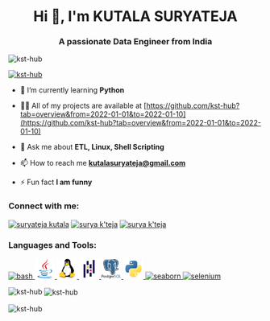 <h1 align="center">Hi 👋, I'm KUTALA SURYATEJA</h1>
<h3 align="center">A passionate Data Engineer from India</h3>

<p align="left"> <img src="https://komarev.com/ghpvc/?username=kst-hub&label=Profile%20views&color=0e75b6&style=flat" alt="kst-hub" /> </p>

<p align="left"> <a href="https://github.com/ryo-ma/github-profile-trophy"><img src="https://github-profile-trophy.vercel.app/?username=kst-hub" alt="kst-hub" /></a> </p>

- 🌱 I’m currently learning **Python**

- 👨‍💻 All of my projects are available at [https://github.com/kst-hub?tab=overview&from=2022-01-01&to=2022-01-10](https://github.com/kst-hub?tab=overview&from=2022-01-01&to=2022-01-10)

- 💬 Ask me about **ETL, Linux, Shell Scripting**

- 📫 How to reach me **kutalasuryateja@gmail.com**

- ⚡ Fun fact **I am funny**

<h3 align="left">Connect with me:</h3>
<p align="left">
<a href="https://www.linkedin.com/in/suryatejak/" target="blank"><img align="center" src="https://raw.githubusercontent.com/rahuldkjain/github-profile-readme-generator/master/src/images/icons/Social/linked-in-alt.svg" alt="suryateja kutala" height="30" width="40" /></a>
<a href="https://www.facebook.com/suryateja.kutala" target="blank"><img align="center" src="https://raw.githubusercontent.com/rahuldkjain/github-profile-readme-generator/master/src/images/icons/Social/facebook.svg" alt="surya k'teja" height="30" width="40" /></a>
<a href="https://www.instagram.com/surya_kteja/" target="blank"><img align="center" src="https://raw.githubusercontent.com/rahuldkjain/github-profile-readme-generator/master/src/images/icons/Social/instagram.svg" alt="surya k'teja" height="30" width="40" /></a>
</p>

<h3 align="left">Languages and Tools:</h3>
<p align="left"> <a href="https://www.gnu.org/software/bash/" target="_blank" rel="noreferrer"> <img src="https://www.vectorlogo.zone/logos/gnu_bash/gnu_bash-icon.svg" alt="bash" width="40" height="40"/> </a> <a href="https://www.java.com" target="_blank" rel="noreferrer"> <img src="https://raw.githubusercontent.com/devicons/devicon/master/icons/java/java-original.svg" alt="java" width="40" height="40"/> </a> <a href="https://www.linux.org/" target="_blank" rel="noreferrer"> <img src="https://raw.githubusercontent.com/devicons/devicon/master/icons/linux/linux-original.svg" alt="linux" width="40" height="40"/> </a> <a href="https://pandas.pydata.org/" target="_blank" rel="noreferrer"> <img src="https://raw.githubusercontent.com/devicons/devicon/2ae2a900d2f041da66e950e4d48052658d850630/icons/pandas/pandas-original.svg" alt="pandas" width="40" height="40"/> </a> <a href="https://www.postgresql.org" target="_blank" rel="noreferrer"> <img src="https://raw.githubusercontent.com/devicons/devicon/master/icons/postgresql/postgresql-original-wordmark.svg" alt="postgresql" width="40" height="40"/> </a> <a href="https://www.python.org" target="_blank" rel="noreferrer"> <img src="https://raw.githubusercontent.com/devicons/devicon/master/icons/python/python-original.svg" alt="python" width="40" height="40"/> </a> <a href="https://seaborn.pydata.org/" target="_blank" rel="noreferrer"> <img src="https://seaborn.pydata.org/_images/logo-mark-lightbg.svg" alt="seaborn" width="40" height="40"/> </a> <a href="https://www.selenium.dev" target="_blank" rel="noreferrer"> <img src="https://raw.githubusercontent.com/detain/svg-logos/780f25886640cef088af994181646db2f6b1a3f8/svg/selenium-logo.svg" alt="selenium" width="40" height="40"/> </a> </p>

<p><img align="left" src="https://github-readme-stats.vercel.app/api/top-langs?username=kst-hub&show_icons=true&locale=en&layout=compact" alt="kst-hub" /></p>

<p>&nbsp;<img align="center" src="https://github-readme-stats.vercel.app/api?username=kst-hub&show_icons=true&locale=en" alt="kst-hub" /></p>

<p><img align="center" src="https://github-readme-streak-stats.herokuapp.com/?user=kst-hub&" alt="kst-hub" /></p>
